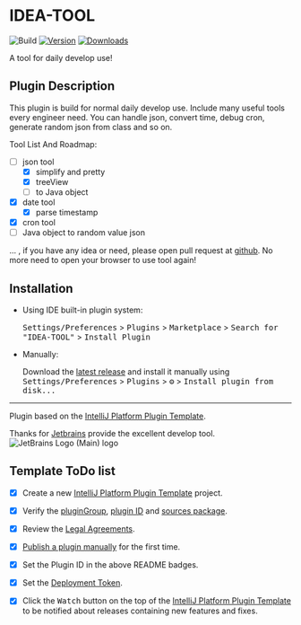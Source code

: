 # IDEA-TOOL

![Build](https://github.com/ysjiang4869/IDEA-TOOL/workflows/Build/badge.svg)
[![Version](https://img.shields.io/jetbrains/plugin/v/18735.svg)](https://plugins.jetbrains.com/plugin/18735)
[![Downloads](https://img.shields.io/jetbrains/plugin/d/18735.svg)](https://plugins.jetbrains.com/plugin/18735)

A tool for daily develop use!

## Plugin Description
<!-- Plugin description -->

This plugin is build for normal daily develop use. Include many useful tools every engineer need.
You can handle json, convert time, debug cron, generate random json from class and so on.

Tool List And Roadmap:
- [ ] json tool
  - [x] simplify and pretty
  - [x] treeView
  - [ ] to Java object
- [x] date tool
  - [x] parse timestamp
- [x] cron tool
- [ ] Java object to random value json

... , if you have any idea or need, please open pull request at [github](https://github.com/ysjiang4869/idea-tool-set/pulls).
No more need to open your browser to use tool again!

<!-- Plugin description end -->

## Installation

- Using IDE built-in plugin system:
  
  <kbd>Settings/Preferences</kbd> > <kbd>Plugins</kbd> > <kbd>Marketplace</kbd> > <kbd>Search for "IDEA-TOOL"</kbd> >
  <kbd>Install Plugin</kbd>

- Manually:

  Download the [latest release](https://github.com/ysjiang4869/IDEA-TOOL/releases/latest) and install it manually using
  <kbd>Settings/Preferences</kbd> > <kbd>Plugins</kbd> > <kbd>⚙️</kbd> > <kbd>Install plugin from disk...</kbd>

---
Plugin based on the [IntelliJ Platform Plugin Template][template].

[template]: https://github.com/JetBrains/intellij-platform-plugin-template

Thanks for [Jetbrains](https://www.jetbrains.com/community/opensource/#support) provide the excellent develop tool.
![JetBrains Logo (Main) logo](https://resources.jetbrains.com/storage/products/company/brand/logos/jb_beam.svg)

## Template ToDo list

- [x] Create a new [IntelliJ Platform Plugin Template][template] project.
- [x] Verify the [pluginGroup](/gradle.properties), [plugin ID](/src/main/resources/META-INF/plugin.xml)
  and [sources package](/src/main/kotlin).
- [x] Review the [Legal Agreements](https://plugins.jetbrains.com/docs/marketplace/legal-agreements.html).
- [x] [Publish a plugin manually](https://plugins.jetbrains.com/docs/intellij/publishing-plugin.html?from=IJPluginTemplate)
  for the first time.
- [x] Set the Plugin ID in the above README badges.
- [x] Set the [Deployment Token](https://plugins.jetbrains.com/docs/marketplace/plugin-upload.html).
- [x] Click the <kbd>Watch</kbd> button on the top of the [IntelliJ Platform Plugin Template][template] to be notified
  about releases containing new features and fixes.

